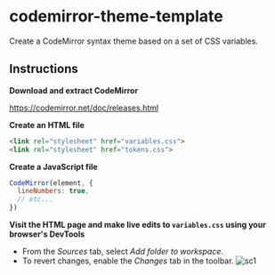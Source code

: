 # codemirror-theme-template
Create a CodeMirror syntax theme based on a set of CSS variables.
## Instructions
**Download and extract CodeMirror**

https://codemirror.net/doc/releases.html

**Create an HTML file**
```html
<link rel="stylesheet" href="variables.css">
<link rel="stylesheet" href="tokens.css">
```

**Create a JavaScript file**
```js
CodeMirror(element, {
  lineNumbers: true,
  // etc...
})
```

**Visit the HTML page and make live edits to `variables.css` using your browser's DevTools**
* From the _Sources_ tab, select _Add folder to workspace_.
* To revert changes, enable the _Changes_ tab in the toolbar.
![sc1](https://user-images.githubusercontent.com/10160581/71793601-51d92d80-2ff2-11ea-8e02-a927fb612439.png)
